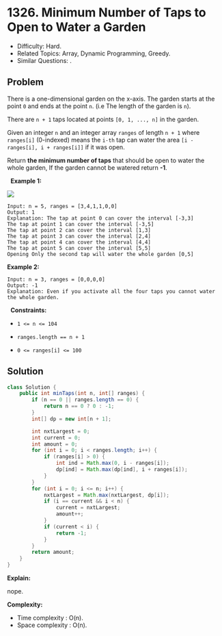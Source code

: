 # 1326. Minimum Number of Taps to Open to Water a Garden

- Difficulty: Hard.
- Related Topics: Array, Dynamic Programming, Greedy.
- Similar Questions: .

## Problem

There is a one-dimensional garden on the x-axis. The garden starts at the point ```0``` and ends at the point ```n```. (i.e The length of the garden is ```n```).

There are ```n + 1``` taps located at points ```[0, 1, ..., n]``` in the garden.

Given an integer ```n``` and an integer array ```ranges``` of length ```n + 1``` where ```ranges[i]``` (0-indexed) means the ```i-th``` tap can water the area ```[i - ranges[i], i + ranges[i]]``` if it was open.

Return **the minimum number of taps** that should be open to water the whole garden, If the garden cannot be watered return **-1**.

 
**Example 1:**

![](https://assets.leetcode.com/uploads/2020/01/16/1685_example_1.png)

```
Input: n = 5, ranges = [3,4,1,1,0,0]
Output: 1
Explanation: The tap at point 0 can cover the interval [-3,3]
The tap at point 1 can cover the interval [-3,5]
The tap at point 2 can cover the interval [1,3]
The tap at point 3 can cover the interval [2,4]
The tap at point 4 can cover the interval [4,4]
The tap at point 5 can cover the interval [5,5]
Opening Only the second tap will water the whole garden [0,5]
```

**Example 2:**

```
Input: n = 3, ranges = [0,0,0,0]
Output: -1
Explanation: Even if you activate all the four taps you cannot water the whole garden.
```

 
**Constraints:**


	
- ```1 <= n <= 104```
	
- ```ranges.length == n + 1```
	
- ```0 <= ranges[i] <= 100```



## Solution

```java
class Solution {
    public int minTaps(int n, int[] ranges) {
        if (n == 0 || ranges.length == 0) {
            return n == 0 ? 0 : -1;
        }
        int[] dp = new int[n + 1];

        int nxtLargest = 0;
        int current = 0;
        int amount = 0;
        for (int i = 0; i < ranges.length; i++) {
            if (ranges[i] > 0) {
                int ind = Math.max(0, i - ranges[i]);
                dp[ind] = Math.max(dp[ind], i + ranges[i]);
            }
        }
        for (int i = 0; i <= n; i++) {
            nxtLargest = Math.max(nxtLargest, dp[i]);
            if (i == current && i < n) {
                current = nxtLargest;
                amount++;
            }
            if (current < i) {
                return -1;
            }
        }
        return amount;
    }
}
```

**Explain:**

nope.

**Complexity:**

* Time complexity : O(n).
* Space complexity : O(n).
